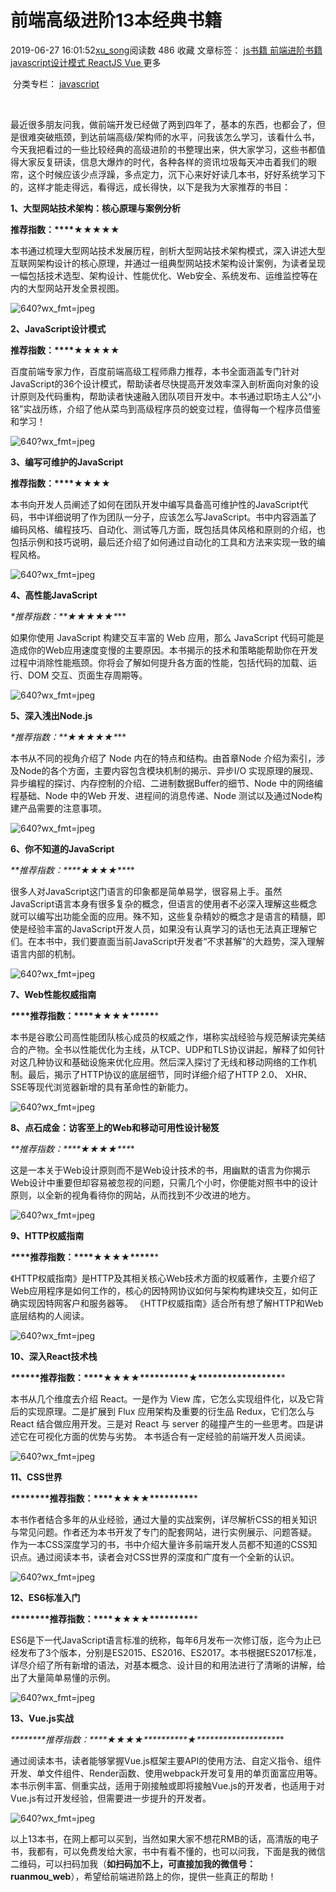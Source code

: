 # 前端高级进阶13本经典书籍

2019-06-27 16:01:52[xu_song](https://me.csdn.net/xu_song)阅读数 486                                                                                                    收藏                                    文章标签：                                                                [js书籍                                                                    ](https://so.csdn.net/so/search/s.do?q=js书籍&t=blog)[前端进阶书籍                                                                    ](https://so.csdn.net/so/search/s.do?q=前端进阶书籍&t=blog)[javascript设计模式                                                                    ](https://so.csdn.net/so/search/s.do?q=javascript设计模式&t=blog)[ReactJS                                                                    ](https://so.csdn.net/so/search/s.do?q=ReactJS&t=blog)[Vue                                                                    ](https://so.csdn.net/so/search/s.do?q=Vue&t=blog)                            更多

​                                分类专栏：                                                                                                            [                                             javascript                                        ](https://blog.csdn.net/xu_song/category_2550827.html)                                                                                                

​                                    

 

最近很多朋友问我，做前端开发已经做了两到四年了，基本的东西，也都会了，但是很难突破瓶颈，到达前端高级/架构师的水平，问我该怎么学习，该看什么书，今天我把看过的一些比较经典的高级进阶的书整理出来，供大家学习，这些书都值得大家反复研读，信息大爆炸的时代，各种各样的资讯垃圾每天冲击着我们的眼帘，这个时候应该少点浮躁，多点定力，沉下心来好好读几本书，好好系统学习下的，这样才能走得远，看得远，成长得快，以下是我为大家推荐的书目：

 

**1、大型网站技术架构：核心原理与案例分析**

 

**推荐指数：****★★★★★**

 

本书通过梳理大型网站技术发展历程，剖析大型网站技术架构模式，深入讲述大型互联网架构设计的核心原理，并通过一组典型网站技术架构设计案例，为读者呈现一幅包括技术选型、架构设计、性能优化、Web安全、系统发布、运维监控等在内的大型网站开发全景视图。

 

![640?wx_fmt=jpeg](https://ss.csdn.net/p?https://mmbiz.qpic.cn/mmbiz_jpg/7NmF7yDYr9uaQUxiaibILN958fJMicbb4RzR2yYR5vCxdVOhIZDWviaPTh7nF1jRsJmpTFHicpagI928OlGYRzDRUWw/640?wx_fmt=jpeg)

 

**2、JavaScript设计模式**

 

**推荐指数：****★★★★★**

 

百度前端专家力作，百度前端高级工程师鼎力推荐，本书全面涵盖专门针对JavaScript的36个设计模式，帮助读者尽快提高开发效率深入剖析面向对象的设计原则及代码重构，帮助读者快速融入团队项目开发中。本书通过职场主人公“小铭”实战历练，介绍了他从菜鸟到高级程序员的蜕变过程，值得每一个程序员借鉴和学习！

 

![640?wx_fmt=jpeg](https://ss.csdn.net/p?https://mmbiz.qpic.cn/mmbiz_jpg/7NmF7yDYr9tBqPYrMLAb6E5oXGdXlakLM9HyS7MIEj5xseTPbWqcicvBKdP92spqI3G3FbfERtbialNcFhN1kliaw/640?wx_fmt=jpeg)

 

**3、编写可维护的JavaScript**

 

**推荐指数：****★★★★**

 

本书向开发人员阐述了如何在团队开发中编写具备高可维护性的JavaScript代码，书中详细说明了作为团队一分子，应该怎么写JavaScript。书中内容涵盖了编码风格、编程技巧、自动化、测试等几方面，既包括具体风格和原则的介绍，也包括示例和技巧说明，最后还介绍了如何通过自动化的工具和方法来实现一致的编程风格。

 

![640?wx_fmt=jpeg](https://ss.csdn.net/p?https://mmbiz.qpic.cn/mmbiz_jpg/7NmF7yDYr9tBqPYrMLAb6E5oXGdXlakL4E8vlS6GCVII3lsrh3ic78q2ouOjlvapujoqKUgQd5kUUZvKza0K1ow/640?wx_fmt=jpeg)

 

**4、高性能JavaScript**

 

***\*推荐指数：\**\**★★★★★\****

 

如果你使用 JavaScript 构建交互丰富的 Web 应用，那么 JavaScript  代码可能是造成你的Web应用速度变慢的主要原因。本书揭示的技术和策略能帮助你在开发过程中消除性能瓶颈。你将会了解如何提升各方面的性能，包括代码的加载、运行、DOM 交互、页面生存周期等。

 

![640?wx_fmt=jpeg](https://ss.csdn.net/p?https://mmbiz.qpic.cn/mmbiz_jpg/7NmF7yDYr9tBqPYrMLAb6E5oXGdXlakL1fStpxNoibTMYt8xG6ia7za8vrwgzxFx9Pr4pFLicia7y2FCq1gia17excA/640?wx_fmt=jpeg)

 

**5、深入浅出Node.js**

 

***\*推荐指数：\**\**★★★★★\****

 

本书从不同的视角介绍了 Node 内在的特点和结构。由首章Node  介绍为索引，涉及Node的各个方面，主要内容包含模块机制的揭示、异步I/O  实现原理的展现、异步编程的探讨、内存控制的介绍、二进制数据Buffer的细节、Node 中的网络编程基础、Node 中的Web  开发、进程间的消息传递、Node 测试以及通过Node构建产品需要的注意事项。

 

![640?wx_fmt=jpeg](https://ss.csdn.net/p?https://mmbiz.qpic.cn/mmbiz_jpg/7NmF7yDYr9tBqPYrMLAb6E5oXGdXlakLfFd20AicvdQTRBfnnHV8O6bxQGElZKAfPd6OR7NdxiagQjHGEGpYibvEA/640?wx_fmt=jpeg)

 

**6、你不知道的JavaScript**

 

***\**\*推荐指数：\*\*\*\*★★★★\*\**\***

 

很多人对JavaScript这门语言的印象都是简单易学，很容易上手。虽然JavaScript语言本身有很多复杂的概念，但语言的使用者不必深入理解这些概念就可以编写出功能全面的应用。殊不知，这些复杂精妙的概念才是语言的精髓，即使是经验丰富的JavaScript开发人员，如果没有认真学习的话也无法真正理解它们。在本书中，我们要直面当前JavaScript开发者“不求甚解”的大趋势，深入理解语言内部的机制。

 

![640?wx_fmt=jpeg](https://ss.csdn.net/p?https://mmbiz.qpic.cn/mmbiz_jpg/7NmF7yDYr9tBqPYrMLAb6E5oXGdXlakLjJ7vlXjicoTk3BrmG26MGgSJGxwoEA2kDTh6mQiaCOMPmyDYOG95046A/640?wx_fmt=jpeg)

 

**7、Web性能权威指南**

 

***\**\*\*\*推荐指数：\*\*\*\*★★★★\*\*\*\*\****

 

本书是谷歌公司高性能团队核心成员的权威之作，堪称实战经验与规范解读完美结合的产物。全书以性能优化为主线，从TCP、UDP和TLS协议讲起，解释了如何针对这几种协议和基础设施来优化应用。然后深入探讨了无线和移动网络的工作机制。最后，揭示了HTTP协议的底层细节，同时详细介绍了HTTP 2.0、 XHR、SSE等现代浏览器新增的具有革命性的新能力。

 

![640?wx_fmt=jpeg](https://ss.csdn.net/p?https://mmbiz.qpic.cn/mmbiz_jpg/7NmF7yDYr9tBqPYrMLAb6E5oXGdXlakLedPMwC725MFqmVNWHod9OMWvqbFx6zP9bibch5s85aAOauicMrtC7rqg/640?wx_fmt=jpeg)

 

**8、点石成金：访客至上的Web和移动可用性设计秘笈**

 

***\**\*推荐指数：\*\*\*\*★★★★\*\**\***

 

这是一本关于Web设计原则而不是Web设计技术的书，用幽默的语言为你揭示Web设计中重要但却容易被忽视的问题，只需几个小时，你便能对照书中的设计原则，以全新的视角看待你的网站，从而找到不少改进的地方。

 

![640?wx_fmt=jpeg](https://ss.csdn.net/p?https://mmbiz.qpic.cn/mmbiz_jpg/7NmF7yDYr9tBqPYrMLAb6E5oXGdXlakLYjzQ3ZNEAgnfeHcLM1SAnAZloYcKqsCNkDr4qzn7XaPribrmy1XC2Iw/640?wx_fmt=jpeg)

 

**9、HTTP权威指南**

 

***\**\*\*\*推荐指数：\*\*\*\*★★★★\*\*\*\*\****

 

《HTTP权威指南》是HTTP及其相关核心Web技术方面的权威著作，主要介绍了Web应用程序是如何工作的，核心的因特网协议如何与架构构建块交互，如何正确实现因特网客户和服务器等。 《HTTP权威指南》适合所有想了解HTTP和Web底层结构的人阅读。

 

![640?wx_fmt=jpeg](https://ss.csdn.net/p?https://mmbiz.qpic.cn/mmbiz_jpg/7NmF7yDYr9tBqPYrMLAb6E5oXGdXlakLKoiaicS35ib0oR6ibTaIew3FP7wqQ853BktpPlFxCdVt1VNtCA4cGOEamg/640?wx_fmt=jpeg)

 

 

**10、深入React技术栈**

 

***\**\*\*\*\*\*推荐指数：\*\*\*\*★★★★\*\*\*\*\*\*\*\*\*\*★\*\*\*\*\*\*\*\*\*\*\*\*\*\*\*\*\****

 

本书从几个维度去介绍 React。一是作为 View 库，它怎么实现组件化，以及它背后的实现原理。二是扩展到 Flux  应用架构及重要的衍生品 Redux，它们怎么与 React 结合做应用开发。三是对 React 与 server  的碰撞产生的一些思考。四是讲述它在可视化方面的优势与劣势。 本书适合有一定经验的前端开发人员阅读。

 

![640?wx_fmt=jpeg](https://ss.csdn.net/p?https://mmbiz.qpic.cn/mmbiz_jpg/7NmF7yDYr9tBqPYrMLAb6E5oXGdXlakLYB2d0vibG5b8gsE9X4vMIaSJ3uW3d5iav9j8tY1VS3lMAbvBQDjZHGFA/640?wx_fmt=jpeg)

 

**11、CSS世界**

 

***\**\*\*\*\*\*\*\*推荐指数：\*\*\*\*★★★★\*\*\*\*\*\*\*\*\****

 

本书作者结合多年的从业经验，通过大量的实战案例，详尽解析CSS的相关知识与常见问题。作者还为本书开发了专门的配套网站，进行实例展示、问题答疑。 作为一本CSS深度学习的书，书中介绍大量许多前端开发人员都不知道的CSS知识点。通过阅读本书，读者会对CSS世界的深度和广度有一个全新的认识。

 

![640?wx_fmt=jpeg](https://ss.csdn.net/p?https://mmbiz.qpic.cn/mmbiz_jpg/7NmF7yDYr9tBqPYrMLAb6E5oXGdXlakLuaEYnicjwjLXeiaH0tSQ6Z2bDFoc1nFdibiajzaoKExTV7ic6aicTYYwWaPw/640?wx_fmt=jpeg)

 

**12、ES6标准入门**

 

***\**\*\*\*\*\*\*\*推荐指数：\*\*\*\*★★★★\*\*\*\*\*\*\*\*\****

 

ES6是下一代JavaScript语言标准的统称，每年6月发布一次修订版，迄今为止已经发布了3个版本，分别是ES2015、ES2016、ES2017。本书根据ES2017标准，详尽介绍了所有新增的语法，对基本概念、设计目的和用法进行了清晰的讲解，给出了大量简单易懂的示例。

 

![640?wx_fmt=jpeg](https://ss.csdn.net/p?https://mmbiz.qpic.cn/mmbiz_jpg/7NmF7yDYr9tBqPYrMLAb6E5oXGdXlakLETSmulhHdf4kXh8k1iauqxaQc9l0QHqCgV7nGUM0xfAEGIWPNuEBMpQ/640?wx_fmt=jpeg)

 

**13、Vue.js实战**

 

***\**\*\*\*\*\*\*\*推荐指数：\*\*\*\*★★★★\*\*\*\*\*\*\*\*\*\*★\*\*\*\*\*\*\*\*\*\*\*\*\*\*\*\*\*\**\***

 

通过阅读本书，读者能够掌握Vue.js框架主要API的使用方法、自定义指令、组件开发、单文件组件、Render函数、使用webpack开发可复用的单页面富应用等。 本书示例丰富、侧重实战，适用于刚接触或即将接触Vue.js的开发者，也适用于对Vue.js有过开发经验，但需要进一步提升的开发者。

 

![640?wx_fmt=jpeg](https://ss.csdn.net/p?https://mmbiz.qpic.cn/mmbiz_jpg/7NmF7yDYr9tBqPYrMLAb6E5oXGdXlakLk7zudta7NShFTOjBpAhWLNu359U3bBMTnHrFD9U1LO6m6BP8ibhsAjw/640?wx_fmt=jpeg)

 

以上13本书，在网上都可以买到，当然如果大家不想花RMB的话，高清版的电子书，我都有，可以免费发给大家，书中有看不懂的，也可以问我，下面是我的微信二维码，可以扫码加我（**如扫码加不上，可直接加我的微信号：ruanmou_web**），希望给前端进阶路上的你，提供一些真正的帮助！